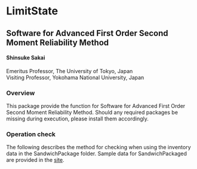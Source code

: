 # LimitState
## Software for Advanced First Order Second Moment Reliability Method
#### Shinsuke Sakai   
 Emeritus Professor, The University of Tokyo, Japan   
 Visiting Professor, Yokohama National University, Japan

 ### Overview
This package provide the function for Software for Advanced First Order Second Moment Reliability Method.
Should any required packages be missing during execution, please install them accordingly. 



### Operation check
The following describes the method for checking when using the inventory data in the SandwichPackage folder. Sample data for SandwichPackaged are provided in the [site](https://github.com/ShinsukeSakai0321/LimitState).







